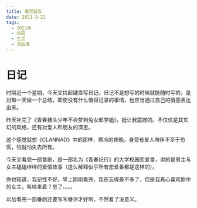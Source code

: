 ```yaml
---
title: 看完就忘
date: 2021-3-22
tags:
  - 2021年
  - 校园
  - 生活
  - 读后感
---
```


# 日记

时隔近一个星期，今天又捡起键盘写日记。日记不是想写的时候就能随时写的，是对每一天做一个总结。即使没有什么值得记录的事情，也应当通过自己的情感表达出来。

昨天补完了《青春猪头少年不会梦到兔女郎学姐》，挺让我震撼的。不仅仅是其玄幻的风格，还有对爱人和朋友的深思。

这个感觉就想《CLANNAD》中的那样，寒冷的夜晚，身旁有爱人陪伴不至于恐慌，怕就怕失去所有。

今天又看完一部番剧，是一部名为《青春纪行》的大学校园恋爱番，讲的是男主与女主磕磕绊绊的爱情故事（这么解释似乎所有恋爱番都是这样的）。

你也知道，我记性不好。早上刚刚看完，现在忘得差不多了，但是我真心喜欢剧中的女主，叫啥来着？忘了。。。。

以后看完一部番剧还要写写番评才好啊，不然看了没意义。
